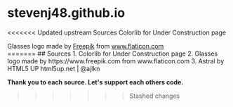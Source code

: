 # stevenj48.github.io
<<<<<<< Updated upstream
  Sources
  Colorlib for Under Construction page
  <div>Glasses logo made by <a href="https://www.freepik.com" title="Freepik">Freepik</a> from <a href="https://www.flaticon.com/" title="Flaticon">www.flaticon.com</a></div>
=======
## Sources
  1. Colorlib for Under Construction page
  2. Glasses logo made by https://www.freepik.com from www.flaticon.com
  3. Astral by HTML5 UP html5up.net | @ajlkn

  **Thank you to each source. Let's support each others code.**
>>>>>>> Stashed changes
